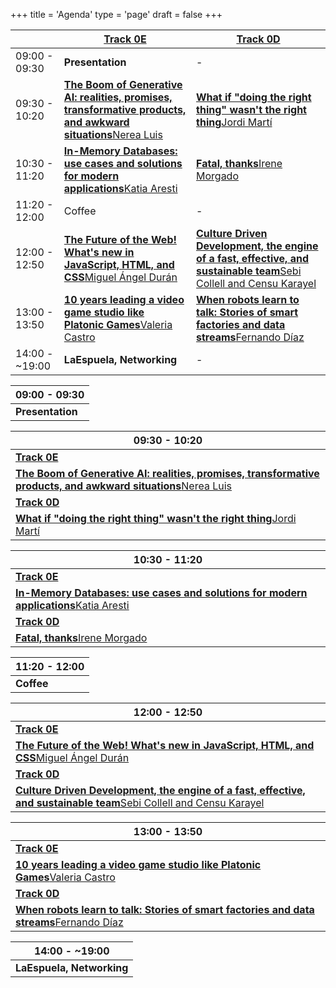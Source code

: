 +++
title = 'Agenda'
type = 'page'
draft = false
+++

<div class="hidden-small table">

|               | [Track 0E](https://www.euskaldunabilbao.com/en/space/room-0e/)                                                                                                                                    | [Track 0D](https://www.euskaldunabilbao.com/en/space/room-0d/)                                                                                                                                            |
| ------------- | ------------------------------------------------------------------------------------------------------------------------------------------ | -------------------------------------------------------------------------------------------------------------------------------------------------- |
| 09:00 - 09:30 | **Presentation**                                                                                                                           | -                                                                                                                                                  |
| 09:30 - 10:20 | [**The Boom of Generative AI: realities, promises, transformative products, and awkward situations**Nerea Luis](/speakers/nerea-luis#talk) | [**What if "doing the right thing" wasn't the right thing**Jordi Martí](/speakers/jordi-marti#talk)                                                |
| 10:30 - 11:20 | [**In-Memory Databases: use cases and solutions for modern applications**Katia Aresti](/speakers/katia-aresti#talk)                        | [**Fatal, thanks**Irene Morgado](/speakers/irene-morgado#talk)                                                                                     |
| 11:20 - 12:00 | Coffee                                                                                                                                     | -                                                                                                                                                  |
| 12:00 - 12:50 | [**The Future of the Web! What's new in JavaScript, HTML, and CSS**Miguel Ángel Durán](/speakers/miguel-angel-duran#talk)                  | [**Culture Driven Development, the engine of a fast, effective, and sustainable team**Sebi Collell and Censu Karayel](/speakers/sebi-collell#talk) |
| 13:00 - 13:50 | [**10 years leading a video game studio like Platonic Games**Valeria Castro](/speakers/valeria-castro#talk)                                | [**When robots learn to talk: Stories of smart factories and data streams**Fernando Díaz](/speakers/fernando-diaz#talk)                            |
| 14:00 - ~19:00 | **LaEspuela, Networking**                                                                                                                  | -                                                                                                                                                  |

</div>

<div class="hidden-big table">

| 09:00 - 09:30    |
| ---------------- |
| **Presentation** |

| 09:30 - 10:20                                                                                                                              |
| ------------------------------------------------------------------------------------------------------------------------------------------ |
| **[Track 0E](https://www.euskaldunabilbao.com/en/space/room-0e/)**                                                                                                                                 |
| [**The Boom of Generative AI: realities, promises, transformative products, and awkward situations**Nerea Luis](/speakers/nerea-luis#talk) |
| **[Track 0D](https://www.euskaldunabilbao.com/en/space/room-0d/)**                                                                                                                                 |
| [**What if "doing the right thing" wasn't the right thing**Jordi Martí](/speakers/jordi-marti#talk)                                        |

| 10:30 - 11:20                                                                                                       |
| ------------------------------------------------------------------------------------------------------------------- |
| **[Track 0E](https://www.euskaldunabilbao.com/en/space/room-0e/)**                                                                                                          |
| [**In-Memory Databases: use cases and solutions for modern applications**Katia Aresti](/speakers/katia-aresti#talk) |
| **[Track 0D](https://www.euskaldunabilbao.com/en/space/room-0d/)**                                                                                                          |
| [**Fatal, thanks**Irene Morgado](/speakers/irene-morgado#talk)                                                      |

| 11:20 - 12:00 |
| ------------- |
| **Coffee**    |

| 12:00 - 12:50                                                                                                                                      |
| -------------------------------------------------------------------------------------------------------------------------------------------------- |
| **[Track 0E](https://www.euskaldunabilbao.com/en/space/room-0e/)**                                                                                                                                         |
| [**The Future of the Web! What's new in JavaScript, HTML, and CSS**Miguel Ángel Durán](/speakers/miguel-angel-duran#talk)                          |
| **[Track 0D](https://www.euskaldunabilbao.com/en/space/room-0d/)**                                                                                                                                         |
| [**Culture Driven Development, the engine of a fast, effective, and sustainable team**Sebi Collell and Censu Karayel](/speakers/sebi-collell#talk) |

| 13:00 - 13:50                                                                                                           |
| ----------------------------------------------------------------------------------------------------------------------- |
| **[Track 0E](https://www.euskaldunabilbao.com/en/space/room-0e/)**                                                                                                              |
| [**10 years leading a video game studio like Platonic Games**Valeria Castro](/speakers/valeria-castro#talk)             |
| **[Track 0D](https://www.euskaldunabilbao.com/en/space/room-0d/)**                                                                                                              |
| [**When robots learn to talk: Stories of smart factories and data streams**Fernando Díaz](/speakers/fernando-diaz#talk) |

| 14:00 - ~19:00             |
| ------------------------- |
| **LaEspuela, Networking** |

</div>
